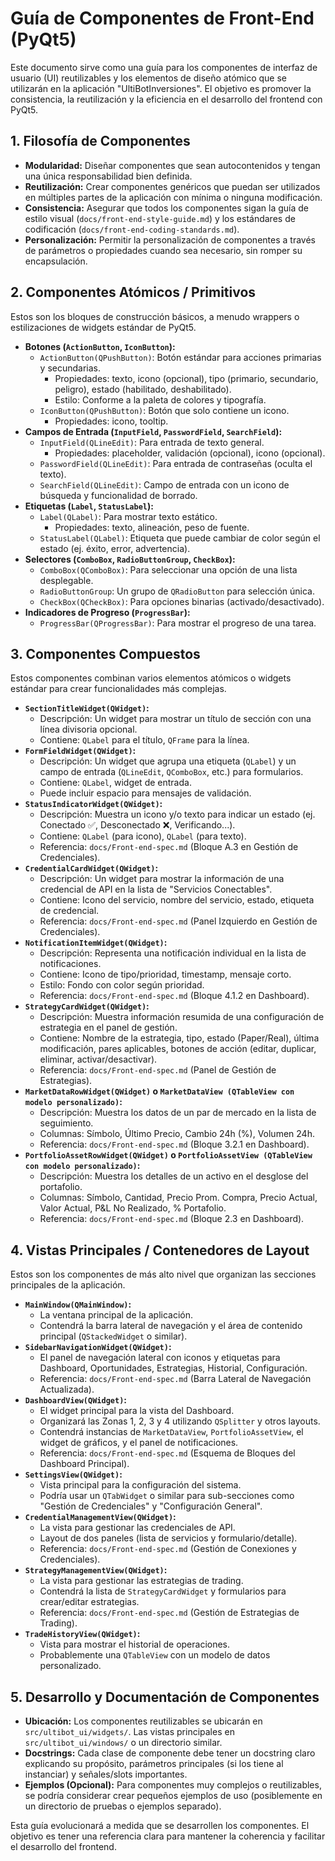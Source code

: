 # Guía de Componentes de Front-End (PyQt5)

Este documento sirve como una guía para los componentes de interfaz de usuario (UI) reutilizables y los elementos de diseño atómico que se utilizarán en la aplicación "UltiBotInversiones". El objetivo es promover la consistencia, la reutilización y la eficiencia en el desarrollo del frontend con PyQt5.

## 1. Filosofía de Componentes

-   **Modularidad:** Diseñar componentes que sean autocontenidos y tengan una única responsabilidad bien definida.
-   **Reutilización:** Crear componentes genéricos que puedan ser utilizados en múltiples partes de la aplicación con mínima o ninguna modificación.
-   **Consistencia:** Asegurar que todos los componentes sigan la guía de estilo visual (`docs/front-end-style-guide.md`) y los estándares de codificación (`docs/front-end-coding-standards.md`).
-   **Personalización:** Permitir la personalización de componentes a través de parámetros o propiedades cuando sea necesario, sin romper su encapsulación.

## 2. Componentes Atómicos / Primitivos

Estos son los bloques de construcción básicos, a menudo wrappers o estilizaciones de widgets estándar de PyQt5.

-   **Botones (`ActionButton`, `IconButton`):**
    -   `ActionButton(QPushButton)`: Botón estándar para acciones primarias y secundarias.
        -   Propiedades: texto, icono (opcional), tipo (primario, secundario, peligro), estado (habilitado, deshabilitado).
        -   Estilo: Conforme a la paleta de colores y tipografía.
    -   `IconButton(QPushButton)`: Botón que solo contiene un icono.
        -   Propiedades: icono, tooltip.
-   **Campos de Entrada (`InputField`, `PasswordField`, `SearchField`):**
    -   `InputField(QLineEdit)`: Para entrada de texto general.
        -   Propiedades: placeholder, validación (opcional), icono (opcional).
    -   `PasswordField(QLineEdit)`: Para entrada de contraseñas (oculta el texto).
    -   `SearchField(QLineEdit)`: Campo de entrada con un icono de búsqueda y funcionalidad de borrado.
-   **Etiquetas (`Label`, `StatusLabel`):**
    -   `Label(QLabel)`: Para mostrar texto estático.
        -   Propiedades: texto, alineación, peso de fuente.
    -   `StatusLabel(QLabel)`: Etiqueta que puede cambiar de color según el estado (ej. éxito, error, advertencia).
-   **Selectores (`ComboBox`, `RadioButtonGroup`, `CheckBox`):**
    -   `ComboBox(QComboBox)`: Para seleccionar una opción de una lista desplegable.
    -   `RadioButtonGroup`: Un grupo de `QRadioButton` para selección única.
    -   `CheckBox(QCheckBox)`: Para opciones binarias (activado/desactivado).
-   **Indicadores de Progreso (`ProgressBar`):**
    -   `ProgressBar(QProgressBar)`: Para mostrar el progreso de una tarea.

## 3. Componentes Compuestos

Estos componentes combinan varios elementos atómicos o widgets estándar para crear funcionalidades más complejas.

-   **`SectionTitleWidget(QWidget)`:**
    -   Descripción: Un widget para mostrar un título de sección con una línea divisoria opcional.
    -   Contiene: `QLabel` para el título, `QFrame` para la línea.
-   **`FormFieldWidget(QWidget)`:**
    -   Descripción: Un widget que agrupa una etiqueta (`QLabel`) y un campo de entrada (`QLineEdit`, `QComboBox`, etc.) para formularios.
    -   Contiene: `QLabel`, widget de entrada.
    -   Puede incluir espacio para mensajes de validación.
-   **`StatusIndicatorWidget(QWidget)`:**
    -   Descripción: Muestra un icono y/o texto para indicar un estado (ej. Conectado ✅, Desconectado ❌, Verificando...).
    -   Contiene: `QLabel` (para icono), `QLabel` (para texto).
    -   Referencia: `docs/Front-end-spec.md` (Bloque A.3 en Gestión de Credenciales).
-   **`CredentialCardWidget(QWidget)`:**
    -   Descripción: Un widget para mostrar la información de una credencial de API en la lista de "Servicios Conectables".
    -   Contiene: Icono del servicio, nombre del servicio, estado, etiqueta de credencial.
    -   Referencia: `docs/Front-end-spec.md` (Panel Izquierdo en Gestión de Credenciales).
-   **`NotificationItemWidget(QWidget)`:**
    -   Descripción: Representa una notificación individual en la lista de notificaciones.
    -   Contiene: Icono de tipo/prioridad, timestamp, mensaje corto.
    -   Estilo: Fondo con color según prioridad.
    -   Referencia: `docs/Front-end-spec.md` (Bloque 4.1.2 en Dashboard).
-   **`StrategyCardWidget(QWidget)`:**
    -   Descripción: Muestra información resumida de una configuración de estrategia en el panel de gestión.
    -   Contiene: Nombre de la estrategia, tipo, estado (Paper/Real), última modificación, pares aplicables, botones de acción (editar, duplicar, eliminar, activar/desactivar).
    -   Referencia: `docs/Front-end-spec.md` (Panel de Gestión de Estrategias).
-   **`MarketDataRowWidget(QWidget)` o `MarketDataView (QTableView con modelo personalizado)`:**
    -   Descripción: Muestra los datos de un par de mercado en la lista de seguimiento.
    -   Columnas: Símbolo, Último Precio, Cambio 24h (%), Volumen 24h.
    -   Referencia: `docs/Front-end-spec.md` (Bloque 3.2.1 en Dashboard).
-   **`PortfolioAssetRowWidget(QWidget)` o `PortfolioAssetView (QTableView con modelo personalizado)`:**
    -   Descripción: Muestra los detalles de un activo en el desglose del portafolio.
    -   Columnas: Símbolo, Cantidad, Precio Prom. Compra, Precio Actual, Valor Actual, P&L No Realizado, % Portafolio.
    -   Referencia: `docs/Front-end-spec.md` (Bloque 2.3 en Dashboard).

## 4. Vistas Principales / Contenedores de Layout

Estos son los componentes de más alto nivel que organizan las secciones principales de la aplicación.

-   **`MainWindow(QMainWindow)`:**
    -   La ventana principal de la aplicación.
    -   Contendrá la barra lateral de navegación y el área de contenido principal (`QStackedWidget` o similar).
-   **`SidebarNavigationWidget(QWidget)`:**
    -   El panel de navegación lateral con iconos y etiquetas para Dashboard, Oportunidades, Estrategias, Historial, Configuración.
    -   Referencia: `docs/Front-end-spec.md` (Barra Lateral de Navegación Actualizada).
-   **`DashboardView(QWidget)`:**
    -   El widget principal para la vista del Dashboard.
    -   Organizará las Zonas 1, 2, 3 y 4 utilizando `QSplitter` y otros layouts.
    -   Contendrá instancias de `MarketDataView`, `PortfolioAssetView`, el widget de gráficos, y el panel de notificaciones.
    -   Referencia: `docs/Front-end-spec.md` (Esquema de Bloques del Dashboard Principal).
-   **`SettingsView(QWidget)`:**
    -   Vista principal para la configuración del sistema.
    -   Podría usar un `QTabWidget` o similar para sub-secciones como "Gestión de Credenciales" y "Configuración General".
-   **`CredentialManagementView(QWidget)`:**
    -   La vista para gestionar las credenciales de API.
    -   Layout de dos paneles (lista de servicios y formulario/detalle).
    -   Referencia: `docs/Front-end-spec.md` (Gestión de Conexiones y Credenciales).
-   **`StrategyManagementView(QWidget)`:**
    -   La vista para gestionar las estrategias de trading.
    -   Contendrá la lista de `StrategyCardWidget` y formularios para crear/editar estrategias.
    -   Referencia: `docs/Front-end-spec.md` (Gestión de Estrategias de Trading).
-   **`TradeHistoryView(QWidget)`:**
    -   Vista para mostrar el historial de operaciones.
    -   Probablemente una `QTableView` con un modelo de datos personalizado.

## 5. Desarrollo y Documentación de Componentes

-   **Ubicación:** Los componentes reutilizables se ubicarán en `src/ultibot_ui/widgets/`. Las vistas principales en `src/ultibot_ui/windows/` o un directorio similar.
-   **Docstrings:** Cada clase de componente debe tener un docstring claro explicando su propósito, parámetros principales (si los tiene al instanciar) y señales/slots importantes.
-   **Ejemplos (Opcional):** Para componentes muy complejos o reutilizables, se podría considerar crear pequeños ejemplos de uso (posiblemente en un directorio de pruebas o ejemplos separado).

Esta guía evolucionará a medida que se desarrollen los componentes. El objetivo es tener una referencia clara para mantener la coherencia y facilitar el desarrollo del frontend.

